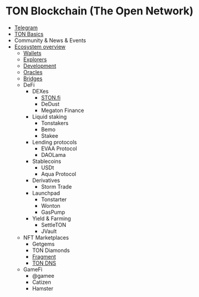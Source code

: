 # TON Blockchain (The Open Network)

* [Telegram](./telegram.md) 
* [TON Basics](./basics.md)
* Community & News & Events
* [Ecosystem overview](./ecosystem.md)
  - [Wallets](./wallets.md)
  - [Explorers](./explorers.md)
  - [Development](./development.md)
  - [Oracles](./oracles.md)
  - [Bridges](./bridges.md)
  - DeFi
    * DEXes
      - [STON.fi](stonfi.md)
      - DeDust
      - Megaton Finance
    * Liquid staking
      - Tonstakers
      - Bemo
      - Stakee
    * Lending protocols
      - EVAA Protocol
      - DAOLama
    * Stablecoins
      - USDt
      - Aqua Protocol
    * Derivatives
      - Storm Trade
    * Launchpad
      - Tonstarter
      - Wonton
      - GasPump
    * Yield & Farming
      - SettleTON
      - JVault
   - NFT Marketplaces
      * Getgems
      * TON Diamonds
      * [Fragment](./fragment.md)
      * [TON DNS](./dns.md)
   - GameFi
     * @gamee
     * Catizen
     * Hamster
   
